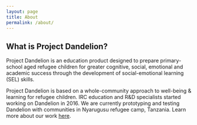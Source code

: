 ```yaml
---
layout: page
title: About
permalink: /about/
---
```


## What is Project Dandelion?

Project Dandelion is an education product designed to prepare primary-school aged refugee children for greater cognitive, social, emotional and academic success through the development of social-emotional learning (SEL) skills.

Project Dandelion is based on a whole-community approach to well-being & learning for refugee children. IRC education and R&D specialists started working on Dandelion in 2016. We are currently prototyping and testing Dandelion with communities in Nyarugusu refugee camp, Tanzania. Learn more about our work [here](https://www.rescue.org/airbel-center).